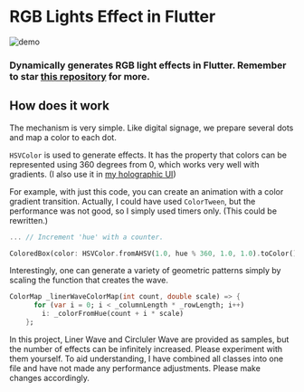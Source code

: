 # RGB Lights Effect in Flutter

![demo](https://github.com/natsuk4ze/rgb_lights/raw/main/assets/demo.gif)

### Dynamically generates RGB light effects in Flutter. Remember to star [this repository](https://github.com/natsuk4ze/rgb_lights) for more.

## How does it work

The mechanism is very simple. Like digital signage, we prepare several dots and map a color to each dot.

`HSVColor` is used to generate effects. It has the property that colors can be represented using 360 degrees from 0, which works very well with gradients. (I also use it in [my holographic UI](https://github.com/natsuk4ze/holo))

For example, with just this code, you can create an animation with a color gradient transition.
Actually, I could have used `ColorTween`, but the performance was not good, so I simply used timers only. (This could be rewritten.)
```dart
... // Increment 'hue' with a counter.

ColoredBox(color: HSVColor.fromAHSV(1.0, hue % 360, 1.0, 1.0).toColor());
```

Interestingly, one can generate a variety of geometric patterns simply by scaling the function that creates the wave.
```dart
ColorMap _linerWaveColorMap(int count, double scale) => {
      for (var i = 0; i < _columnLength * _rowLength; i++)
        i: _colorFromHue(count + i * scale)
    };
```

In this project, Liner Wave and Circluler Wave are provided as samples, but the number of effects can be infinitely increased. Please experiment with them yourself. To aid understanding, I have combined all classes into one file and have not made any performance adjustments. Please make changes accordingly.
